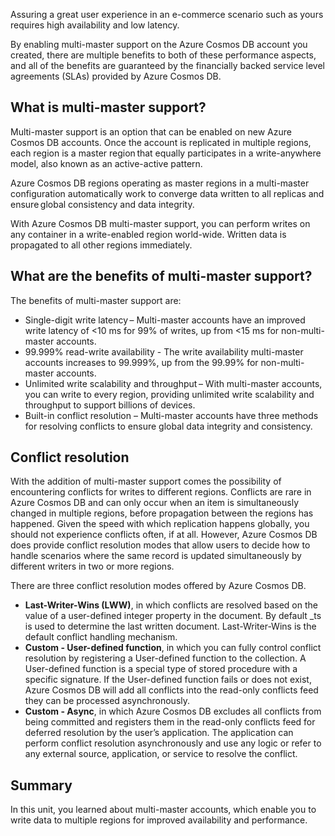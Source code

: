 Assuring a great user experience in an e-commerce scenario such as yours requires high availability and low latency.

By enabling multi-master support on the Azure Cosmos DB account you created, there are multiple benefits to both of these performance aspects, and all of the benefits are guaranteed by the financially backed service level agreements (SLAs) provided by Azure Cosmos DB.

## What is multi-master support?

Multi-master support is an option that can be enabled on new Azure Cosmos DB accounts. Once the account is replicated in multiple regions, each region is a master region that equally participates in a write-anywhere model, also known as an active-active pattern.

Azure Cosmos DB regions operating as master regions in a multi-master configuration automatically work to converge data written to all replicas and ensure global consistency and data integrity.

With Azure Cosmos DB multi-master support, you can perform writes on any container in a write-enabled region world-wide. Written data is propagated to all other regions immediately.  

## What are the benefits of multi-master support?

The benefits of multi-master support are:

* Single-digit write latency – Multi-master accounts have an improved write latency of <10 ms for 99% of writes, up from <15 ms for non-multi-master accounts.
* 99.999% read-write availability - The write availability multi-master accounts increases to 99.999%, up from the 99.99% for non-multi-master accounts.
* Unlimited write scalability and throughput – With multi-master accounts, you can write to every region, providing unlimited write scalability and throughput to support billions of devices.
* Built-in conflict resolution – Multi-master accounts have three methods for resolving conflicts to ensure global data integrity and consistency.

## Conflict resolution

With the addition of multi-master support comes the possibility of encountering conflicts for writes to different regions. Conflicts are rare in Azure Cosmos DB and can only occur when an item is simultaneously changed in multiple regions, before propagation between the regions has happened. Given the speed with which replication happens globally, you should not experience conflicts often, if at all. However, Azure Cosmos DB does provide conflict resolution modes that allow users to decide how to handle scenarios where the same record is updated simultaneously by different writers in two or more regions.  

There are three conflict resolution modes offered by Azure Cosmos DB.

* **Last-Writer-Wins (LWW)**, in which conflicts are resolved based on the value of a user-defined integer property in the document. By default _ts is used to determine the last written document. Last-Writer-Wins is the default conflict handling mechanism.
* **Custom - User-defined function**, in which you can fully control conflict resolution by registering a User-defined function to the collection. A User-defined function is a special type of stored procedure with a specific signature. If the User-defined function fails or does not exist, Azure Cosmos DB will add all conflicts into the read-only conflicts feed they can be processed asynchronously.  
* **Custom - Async**, in which Azure Cosmos DB excludes all conflicts from being committed and registers them in the read-only conflicts feed for deferred resolution by the user’s application. The application can perform conflict resolution asynchronously and use any logic or refer to any external source, application, or service to resolve the conflict.

## Summary

In this unit, you learned about multi-master accounts, which enable you to write data to multiple regions for improved availability and performance.